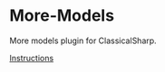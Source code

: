 # More-Models
More models plugin for ClassicalSharp.

[Instructions](https://github.com/VenkSociety/More-Models/wiki/Instructions "Instructions")
